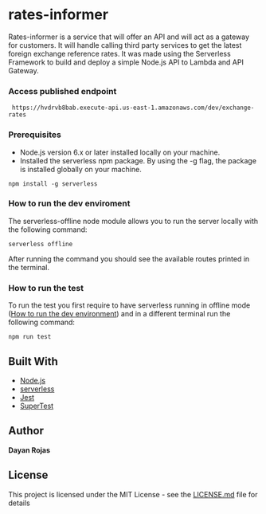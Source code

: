 # rates-informer

 Rates-informer is a service that will offer an API and will act as a gateway for customers. It will handle calling third party services to get the latest foreign exchange reference rates. It was made using the Serverless Framework to build and deploy a simple Node.js API to Lambda and API Gateway.

### Access published endpoint
```
 https://hvdrvb8bab.execute-api.us-east-1.amazonaws.com/dev/exchange-rates
```

### Prerequisites

* Node.js version 6.x or later installed locally on your machine.
* Installed the serverless npm package. By using the -g flag, the package is installed globally on your machine.

```
npm install -g serverless
```

### How to run the dev enviroment

The serverless-offline node module allows you to run the server locally with the following command:

```
serverless offline
```
After running the command you should see the available routes printed in the terminal.

### How to run the test

To run the test you first require to have serverless running in offline mode ([How to run the dev environment](#How-to-run-the-dev-enviroment)) and in a different terminal run the following command:

```
npm run test
```

## Built With

* [Node.js](https://nodejs.org/en/download/)
* [serverless](https://www.serverless.com/)
* [Jest](https://www.npmjs.com/package/jest)
* [SuperTest](https://www.npmjs.com/package/supertest)

## Author

**Dayan Rojas** 

## License
This project is licensed under the MIT License - see the [LICENSE.md](LICENSE.md) file for details